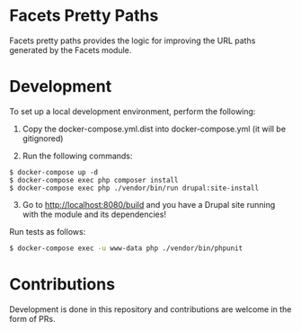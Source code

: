 # Facets Pretty Paths

Facets pretty paths provides the logic for improving the URL paths generated by the Facets module.

# Development

To set up a local development environment, perform the following:

1. Copy the docker-compose.yml.dist into docker-compose.yml (it will be gitignored)

2. Run the following commands:

```
$ docker-compose up -d
$ docker-compose exec php composer install
$ docker-compose exec php ./vendor/bin/run drupal:site-install
```

3. Go to [http://localhost:8080/build](http://localhost:8080/build) and you have a Drupal site running with the module and its dependencies!

Run tests as follows:

```bash
$ docker-compose exec -u www-data php ./vendor/bin/phpunit
```

# Contributions

Development is done in this repository and contributions are welcome in the form of PRs.